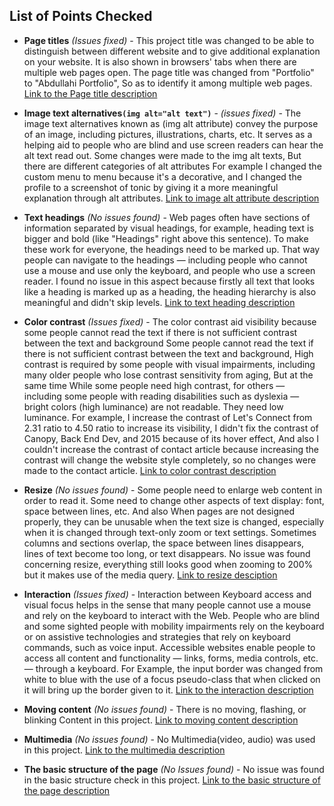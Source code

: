 ## List of Points Checked

- **Page titles** _(Issues fixed)_ - This project title was changed to be able to distinguish between different website and to give additional explanation on your website. It is also shown in browsers' tabs when there are multiple web pages open. The page title was changed from "Portfolio" to "Abdullahi Portfolio", So as to identify it among multiple web pages.
  [Link to the Page title description](https://www.w3.org/WAI/test-evaluate/preliminary/#title)

- **Image text alternatives`(img alt="alt text")`** - _(issues fixed)_ - The image text alternatives known as (img alt attribute) convey the purpose of an image, including pictures, illustrations, charts, etc. It serves as a helping aid to people who are blind and use screen readers can hear the alt text read out. Some changes were made to the img alt texts, But there are different categories of alt attributes For example I changed the custom menu to menu because it's a decorative, and I changed the profile to a screenshot of tonic by giving it a more meaningful explanation through alt attributes.
  [Link to image alt attribute description](https://www.w3.org/WAI/test-evaluate/preliminary/#images)

- **Text headings** _(No issues found)_ - Web pages often have sections of information separated by visual headings, for example, heading text is bigger and bold (like "Headings" right above this sentence). To make these work for everyone, the headings need to be marked up. That way people can navigate to the headings — including people who cannot use a mouse and use only the keyboard, and people who use a screen reader. I found no issue in this aspect because firstly all text that looks like a heading is marked up as a heading, the heading hierarchy is also meaningful and didn't skip levels.
  [Link to text heading description](https://www.w3.org/WAI/test-evaluate/preliminary/#headings)

- **Color contrast** _(Issues fixed)_ - The color contrast aid visibility because some people cannot read the text if there is not sufficient contrast between the text and background Some people cannot read the text if there is not sufficient contrast between the text and background, High contrast is required by some people with visual impairments, including many older people who lose contrast sensitivity from aging, But at the same time While some people need high contrast, for others — including some people with reading disabilities such as dyslexia — bright colors (high luminance) are not readable. They need low luminance. For example, I increase the contrast of Let's Connect from 2.31 ratio to 4.50 ratio to increase its visibility, I didn't fix the contrast of Canopy, Back End Dev, and 2015 because of its hover effect, And also I couldn't increase the contrast of contact article because increasing the contrast will change the website style completely, so no changes were made to the contact article.
  [Link to color contrast description](https://www.w3.org/WAI/test-evaluate/preliminary/#contrast)

- **Resize** _(No issues found)_ - Some people need to enlarge web content in order to read it. Some need to change other aspects of text display: font, space between lines, etc. And also When pages are not designed properly, they can be unusable when the text size is changed, especially when it is changed through text-only zoom or text settings. Sometimes columns and sections overlap, the space between lines disappears, lines of text become too long, or text disappears. No issue was found concerning resize, everything still looks good when zooming to 200% but it makes use of the media query.
  [Link to resize desciption](https://www.w3.org/WAI/test-evaluate/preliminary/#resize)

- **Interaction** _(Issues fixed)_ - Interaction between Keyboard access and visual focus helps in the sense that many people cannot use a mouse and rely on the keyboard to interact with the Web. People who are blind and some sighted people with mobility impairments rely on the keyboard or on assistive technologies and strategies that rely on keyboard commands, such as voice input. Accessible websites enable people to access all content and functionality — links, forms, media controls, etc. — through a keyboard. For Example, the input border was changed from white to blue with the use of a focus pseudo-class that when clicked on it will bring up the border given to it.
  [Link to the interaction description](https://www.w3.org/WAI/test-evaluate/preliminary/#interaction)

- **Moving content** _(No issues found)_ - There is no moving, flashing, or blinking Content in this project.
  [Link to moving content description](https://www.w3.org/WAI/test-evaluate/preliminary/#moving)

- **Multimedia** _(No issues found)_ - No Multimedia(video, audio) was used in this project.
  [Link to the multimedia description](https://www.w3.org/WAI/test-evaluate/preliminary/#media)

- **The basic structure of the page** _(No Issues found)_ - No issue was found in the basic structure check in this project.
  [Link to the basic structure of the page description](https://www.w3.org/WAI/test-evaluate/preliminary/#structure)
